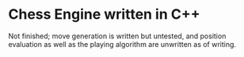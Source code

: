 # Chess Engine written in C++

Not finished; move generation is written but untested, and position evaluation as well as the playing algorithm are unwritten as of writing.  
